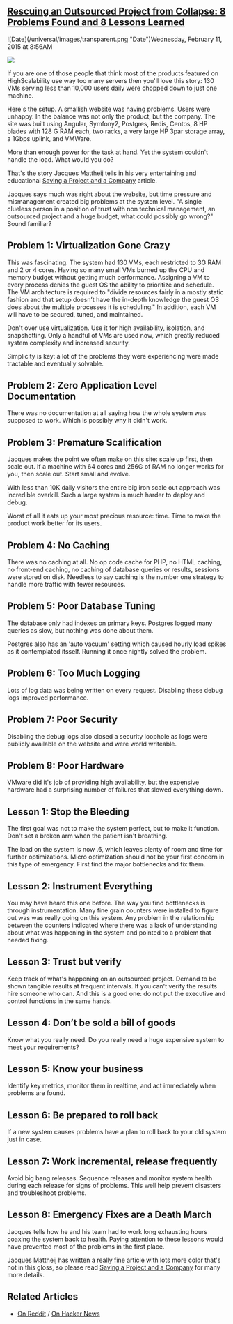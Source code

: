 ## [Rescuing an Outsourced Project from Collapse: 8 Problems Found and 8 Lessons Learned](/blog/2015/2/11/rescuing-an-outsourced-project-from-collapse-8-problems-foun.html)

<div class="journal-entry-tag journal-entry-tag-post-title"><span class="posted-on">![Date](/universal/images/transparent.png "Date")Wednesday, February 11, 2015 at 8:56AM</span></div>

<div class="body">

[![](https://farm9.staticflickr.com/8652/16314638648_e124f4a5f9_m.jpg)](http://medicmadness.com/2010/02/teach-them-while-their-young/)

If you are one of those people that think most of the products featured on HighScalability use way too many servers then you'll love this story: 130 VMs serving less than 10,000 users daily were chopped down to just one machine.

Here's the setup. A smallish website was having problems. Users were unhappy. In the balance was not only the product, but the company. The site was built using Angular, Symfony2, Postgres, Redis, Centos, 8 HP blades with 128 G RAM each, two racks, a very large HP 3par storage array, a 1Gbps uplink, and VMWare.

More than enough power for the task at hand. Yet the system couldn't handle the load. What would you do?

That's the story Jacques Mattheij tells in his very entertaining and educational [Saving a Project and a Company](http://jacquesmattheij.com/saving-a-project-and-a-company) article.

Jacques says much was right about the website, but time pressure and mismanagement created big problems at the system level. "A single clueless person in a position of trust with non technical management, an outsourced project and a huge budget, what could possibly go wrong?" Sound familiar? 

## Problem 1: Virtualization Gone Crazy

This was fascinating. The system had 130 VMs, each restricted to 3G RAM and 2 or 4 cores. Having so many small VMs burned up the CPU and memory budget without getting much performance. Assigning a VM to every process denies the guest OS the ability to prioritize and schedule. The VM architecture is required to "divide resources fairly in a mostly static fashion and that setup doesn’t have the in-depth knowledge the guest OS does about the multiple processes it is scheduling." In addition, each VM will have to be secured, tuned, and maintained. 

Don't over use virtualization. Use it for high availability, isolation, and snapshotting. Only a handful of VMs are used now, which greatly reduced system complexity and increased security. 

Simplicity is key: a lot of the problems they were experiencing were made tractable and eventually solvable.

## Problem 2: Zero Application Level Documentation

There was no documentation at all saying how the whole system was supposed to work. Which is possibly why it didn't work.

## Problem 3: Premature Scalification

Jacques makes the point we often make on this site: scale up first, then scale out. If a machine with 64 cores and 256G of RAM no longer works for you, then scale out. Start small and evolve.

With less than 10K daily visitors the entire big iron scale out approach was incredible overkill. Such a large system is much harder to deploy and debug.

Worst of all it eats up your most precious resource: time. Time to make the product work better for its users.

## Problem 4: No Caching

There was no caching at all. No op code cache for PHP, no HTML caching, no front-end caching, no caching of database queries or results, sessions were stored on disk. Needless to say caching is the number one strategy to handle more traffic with fewer resources.

## Problem 5: Poor Database Tuning

The database only had indexes on primary keys. Postgres logged many queries as slow, but nothing was done about them. 

Postgres also has an 'auto vacuum' setting which caused hourly load spikes as it contemplated itsself. Running it once nightly solved the problem.

## Problem 6: Too Much Logging

Lots of log data was being written on every request. Disabling these debug logs improved performance.

## Problem 7: Poor Security

Disabling the debug logs also closed a security loophole as logs were publicly available on the website and were world writeable.

## Problem 8: Poor Hardware

VMware did it's job of providing high availability, but the expensive hardware had a surprising number of failures that slowed everything down.

## Lesson 1: Stop the Bleeding

The first goal was not to make the system perfect, but to make it function. Don't set a broken arm when the patient isn't breathing.

The load on the system is now .6, which leaves plenty of room and time for further optimizations. Micro optimization should not be your first concern in this type of emergency. First find the major bottlenecks and fix them.

## Lesson 2: Instrument Everything

You may have heard this one before. The way you find bottlenecks is through instrumentation. Many fine grain counters were installed to figure out was was really going on this system. Any problem in the relationship between the counters indicated where there was a lack of understanding about what was happening in the system and pointed to a problem that needed fixing.

## Lesson 3: Trust but verify

Keep track of what's happening on an outsourced project. Demand to be shown tangible results at frequent intervals. If you can't verify the results hire someone who can. And this is a good one: do not put the executive and control functions in the same hands.

## Lesson 4: Don’t be sold a bill of goods

Know what you really need. Do you really need a huge expensive system to meet your requirements?

## Lesson 5: Know your business

Identify key metrics, monitor them in realtime, and act immediately when problems are found.

## Lesson 6: Be prepared to roll back

If a new system causes problems have a plan to roll back to your old system just in case.

## Lesson 7: Work incremental, release frequently

Avoid big bang releases. Sequence releases and monitor system health during each release for signs of problems. This well help prevent disasters and troubleshoot problems.

## Lesson 8: Emergency Fixes are a Death March

Jacques tells how he and his team had to work long exhausting hours coaxing the system back to health. Paying attention to these lessons would have prevented most of the problems in the first place. 

Jacques Mattheij has written a really fine article with lots more color that's not in this gloss, so please read [Saving a Project and a Company](http://jacquesmattheij.com/saving-a-project-and-a-company) for many more details.

## Related Articles

*   [On Reddit](http://www.reddit.com/r/programming/comments/2vk8z1/rescuing_an_outsourced_project_from_collapse_8/) / [On Hacker News](https://news.ycombinator.com/item?id=9039184)

</div>